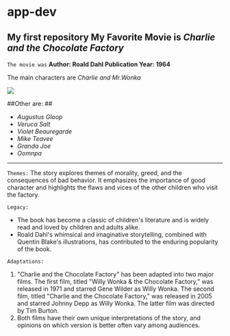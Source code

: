# app-dev
My first repository
**My Favorite Movie is *Charlie and the Chocolate Factory***
--------------------------------------
`The movie was`
**Author: Roald Dahl
Publication Year: 1964**

The main characters are *Charlie and Mr.Wonka*

![](http://t0.gstatic.com/images?q=tbn:ANd9GcTeZIGuZDUIlB9gxz82NwaoUjcUcbFLIajHK2WPwcX-geyk-JpndV8Sr3fD8dukyITY9mJ_)

##Other are: ##
- *Augustus Gloop*
- *Veruca Salt*
- *Violet Beauregarde*
- *Mike Teavee*
- *Granda Joe*
- *Oomnpa*
---------------------------------------
`Themes:`
The story explores themes of morality, greed, and the consequences of bad behavior.
It emphasizes the importance of good character and highlights the flaws and vices of the other children who visit the factory.

`Legacy:`
- The book has become a classic of children's literature and is widely read and loved by children and adults alike.
- Roald Dahl's whimsical and imaginative storytelling, combined with Quentin Blake's illustrations, has contributed to the enduring popularity of the book.

`Adaptations:`
1. "Charlie and the Chocolate Factory" has been adapted into two major films. The first film, titled "Willy Wonka & the Chocolate Factory," was released in 1971 and starred Gene Wilder as Willy Wonka. The second film, titled "Charlie and the Chocolate Factory," was released in 2005 and starred Johnny Depp as Willy Wonka. The latter film was directed by Tim Burton.
2. Both films have their own unique interpretations of the story, and opinions on which version is better often vary among audiences.

